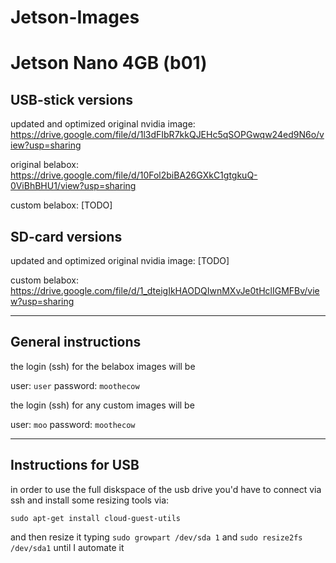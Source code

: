 # Jetson-Images

# Jetson Nano 4GB (b01)
## USB-stick versions

updated and optimized original nvidia image: https://drive.google.com/file/d/1l3dFIbR7kkQJEHc5qSOPGwqw24ed9N6o/view?usp=sharing

original belabox: https://drive.google.com/file/d/10Fol2biBA26GXkC1gtgkuQ-0ViBhBHU1/view?usp=sharing

custom belabox: [TODO]

## SD-card versions

updated and optimized original nvidia image: [TODO]

custom belabox: https://drive.google.com/file/d/1_dteigIkHAODQIwnMXvJe0tHclIGMFBv/view?usp=sharing

___________

## General instructions

the login (ssh) for the belabox images will be

user: `user` password: `moothecow`

the login (ssh) for any custom images will be

user: `moo` password: `moothecow`
___________

## Instructions for USB

in order to use the full diskspace of the usb drive you'd have to connect via ssh and install some resizing tools via:

`sudo apt-get install cloud-guest-utils`

and then resize it typing `sudo growpart /dev/sda 1` and `sudo resize2fs /dev/sda1` until I automate it
